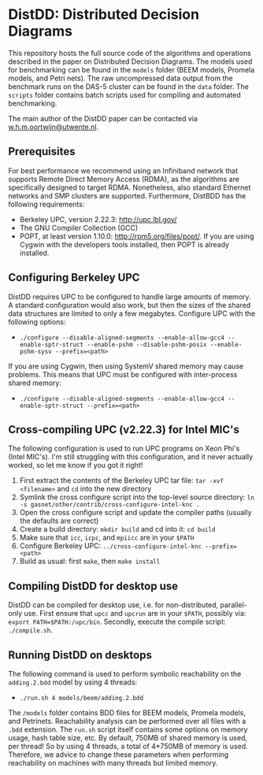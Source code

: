 # DistDD: Distributed Decision Diagrams
This repository hosts the full source code of the algorithms and operations described in the paper on Distributed Decision Diagrams. The models used for benchmarking can be found in the `models` folder (BEEM models, Promela models, and Petri nets). The raw uncompressed data output from the benchmark runs on the DAS-5 cluster can be found in the `data` folder. The `scripts` folder contains batch scripts used for compiling and automated benchmarking.

The main author of the DistDD paper can be contacted via w.h.m.oortwijn@utwente.nl. 

Prerequisites
---
For best performance we recommend using an Infiniband network that supports Remote Direct Memory Access (RDMA), as the algorithms are specifically designed to target RDMA. Nonetheless, also standard Ethernet networks and SMP clusters are supported. Furthermore, DistBDD has the following requirements:
- Berkeley UPC, version 2.22.3: http://upc.lbl.gov/
- The GNU Compiler Collection (GCC)
- POPT, at least version 1.10.0: http://rpm5.org/files/popt/. If you are using Cygwin with the developers tools installed, then POPT is already installed.

Configuring Berkeley UPC
---
DistDD requires UPC to be configured to handle large amounts of memory. A standard configuration would also work, but then the sizes of the shared data structures are limited to only a few megabytes. Configure UPC with the following options:
- `./configure --disable-aligned-segments --enable-allow-gcc4 --enable-sptr-struct --enable-pshm --disable-pshm-posix --enable-pshm-sysv --prefix=<path>`

If you are using Cygwin, then using SystemV shared memory may cause problems. This means that UPC must be configured with inter-process shared memory:
- `./configure --disable-aligned-segments --enable-allow-gcc4 --enable-sptr-struct --prefix=<path>`

Cross-compiling UPC (v2.22.3) for Intel MIC's
---
The following configuration is used to run UPC programs on Xeon Phi's (Intel MIC's). I'm still struggling with this configuration, and it never actually worked, so let me know if you got it right!

1. First extract the contents of the Berkeley UPC tar file: `tar -xvf <filename>` and `cd` into the new directory
2. Symlink the cross configure script into the top-level source directory: `ln -s gasnet/other/contrib/cross-configure-intel-knc .`
3. Open the cross configure script and update the compiler paths (usually the defaults are correct)
4. Create a build directory: `mkdir build` and cd into it: `cd build`
5. Make sure that `icc`, `icpc`, and `mpiicc` are in your `$PATH`
6. Configure Berkeley UPC: `../cross-configure-intel-knc --prefix=<path>`
7. Build as usual: first `make`, then `make install`

Compiling DistDD for desktop use
---
DistDD can be compiled for desktop use, i.e. for non-distributed, parallel-only use. First ensure that `upcc` and `upcrun` are in your `$PATH`, possibly via: `export PATH=$PATH:/upc/bin`. Secondly, execute the compile script: `./compile.sh`.


Running DistDD on desktops
---
The following command is used to perform symbolic reachability on the `adding.2.bdd` model by using 4 threads:
- `./run.sh 4 models/beem/adding.2.bdd`

The `/models` folder contains BDD files for BEEM models, Promela models, and Petrinets. Reachability analysis can be performed over all files with a `.bdd` extension. The `run.sh` script itself contains some options on memory usage, hash table size, etc. By default, 750MB of shared memory is used, per thread! So by using 4 threads, a total of 4*750MB of memory is used. Therefore, we advice to change these parameters when performing reachability on machines with many threads but limited memory.

